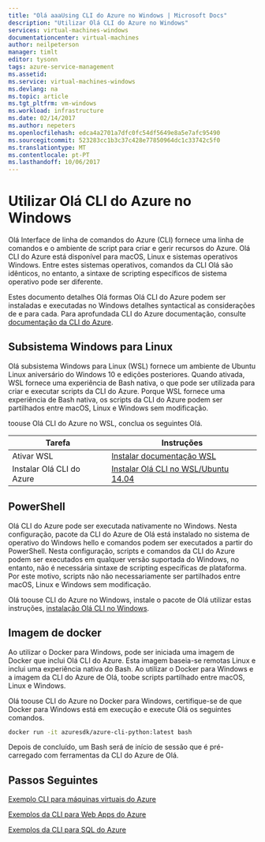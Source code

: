 ```yaml
---
title: "Olá aaaUsing CLI do Azure no Windows | Microsoft Docs"
description: "Utilizar Olá CLI do Azure no Windows"
services: virtual-machines-windows
documentationcenter: virtual-machines
author: neilpeterson
manager: timlt
editor: tysonn
tags: azure-service-management
ms.assetid: 
ms.service: virtual-machines-windows
ms.devlang: na
ms.topic: article
ms.tgt_pltfrm: vm-windows
ms.workload: infrastructure
ms.date: 02/14/2017
ms.author: nepeters
ms.openlocfilehash: edca4a2701a7dfc0fc54df5649e8a5e7afc95490
ms.sourcegitcommit: 523283cc1b3c37c428e77850964dc1c33742c5f0
ms.translationtype: MT
ms.contentlocale: pt-PT
ms.lasthandoff: 10/06/2017
---
```

# <a name="using-hello-azure-cli-on-windows"></a>Utilizar Olá CLI do Azure no Windows

Olá Interface de linha de comandos do Azure (CLI) fornece uma linha de comandos e o ambiente de script para criar e gerir recursos do Azure. Olá CLI do Azure está disponível para macOS, Linux e sistemas operativos Windows. Entre estes sistemas operativos, comandos da CLI Olá são idênticos, no entanto, a sintaxe de scripting específicos de sistema operativo pode ser diferente.

Estes documento detalhes Olá formas Olá CLI do Azure podem ser instaladas e executadas no Windows detalhes syntactical as considerações de e para cada. Para aprofundada CLI do Azure documentação, consulte [documentação da CLI do Azure]( https://docs.microsoft.com/en-us/cli/azure/overview).

## <a name="windows-subsystem-for-linux"></a>Subsistema Windows para Linux

Olá subsistema Windows para Linux (WSL) fornece um ambiente de Ubuntu Linux aniversário do Windows 10 e edições posteriores. Quando ativada, WSL fornece uma experiência de Bash nativa, o que pode ser utilizada para criar e executar scripts da CLI do Azure. Porque WSL fornece uma experiência de Bash nativa, os scripts da CLI do Azure podem ser partilhados entre macOS, Linux e Windows sem modificação.

toouse Olá CLI do Azure no WSL, conclua os seguintes Olá.

|Tarefa | Instruções |
|---|---|
| Ativar WSL | [Instalar documentação WSL](https://msdn.microsoft.com/en-us/commandline/wsl/install_guide) |
| Instalar Olá CLI do Azure |[Instalar Olá CLI no WSL/Ubuntu 14.04](https://docs.microsoft.com/en-us/cli/azure/install-az-cli2#ubuntu)|

## <a name="powershell"></a>PowerShell

Olá CLI do Azure pode ser executada nativamente no Windows. Nesta configuração, pacote da CLI do Azure de Olá está instalado no sistema de operativo do Windows hello e comandos podem ser executados a partir do PowerShell. Nesta configuração, scripts e comandos da CLI do Azure podem ser executados em qualquer versão suportada do Windows, no entanto, não é necessária sintaxe de scripting específicas de plataforma. Por este motivo, scripts não não necessariamente ser partilhados entre macOS, Linux e Windows sem modificação.

Olá toouse CLI do Azure no Windows, instale o pacote de Olá utilizar estas instruções, [instalação Olá CLI no Windows](https://docs.microsoft.com/en-us/cli/azure/install-az-cli2#windows).

## <a name="docker-image"></a>Imagem de docker

Ao utilizar o Docker para Windows, pode ser iniciada uma imagem de Docker que inclui Olá CLI do Azure. Esta imagem baseia-se remotas Linux e inclui uma experiência nativa do Bash.  Ao utilizar o Docker para Windows e a imagem da CLI do Azure de Olá, toobe scripts partilhado entre macOS, Linux e Windows. 

Olá toouse CLI do Azure no Docker para Windows, certifique-se de que Docker para Windows está em execução e execute Olá os seguintes comandos.

```bash
docker run -it azuresdk/azure-cli-python:latest bash
```

Depois de concluído, um Bash será de início de sessão que é pré-carregado com ferramentas da CLI do Azure de Olá.

## <a name="next-steps"></a>Passos Seguintes

[Exemplo CLI para máquinas virtuais do Azure](../linux/cli-samples.md?toc=%2fazure%2fvirtual-machines%2flinux%2ftoc.json)

[Exemplos da CLI para Web Apps do Azure](../../app-service-web/app-service-cli-samples.md)

[Exemplos da CLI para SQL do Azure](../../sql-database/sql-database-cli-samples.md)
